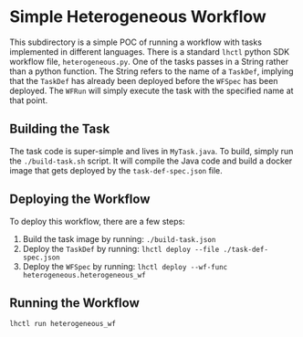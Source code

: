 # Simple Heterogeneous Workflow

This subdirectory is a simple POC of running a workflow with tasks implemented in different languages. There is a standard `lhctl` python SDK workflow file, `heterogeneous.py`. One of the tasks passes in a String rather than a python function. The String refers to the name of a `TaskDef`, implying that the `TaskDef` has already been deployed before the `WFSpec` has been deployed. The `WFRun` will simply execute the task with the specified name at that point.

## Building the Task

The task code is super-simple and lives in `MyTask.java`. To build, simply run the `./build-task.sh` script. It will compile the Java code and build a docker image that gets deployed by the `task-def-spec.json` file.

## Deploying the Workflow

To deploy this workflow, there are a few steps:

1. Build the task image by running: `./build-task.json`
2. Deploy the `TaskDef` by running: `lhctl deploy --file ./task-def-spec.json`
3. Deploy the `WFSpec` by running: `lhctl deploy --wf-func heterogeneous.heterogeneous_wf`

## Running the Workflow

`lhctl run heterogeneous_wf`
